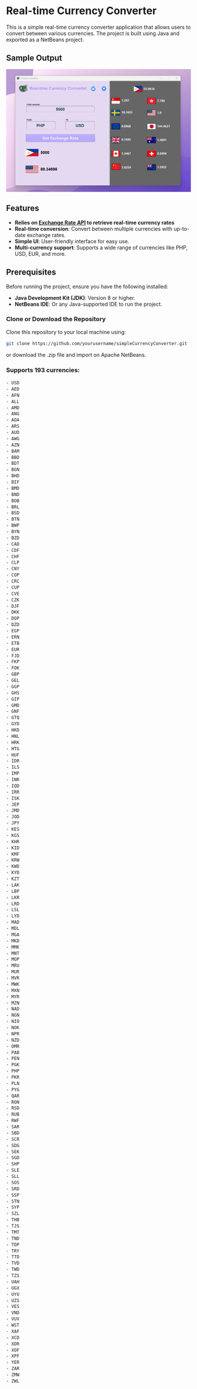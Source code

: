 # Real-time Currency Converter

This is a simple real-time currency converter application that allows users to convert between various currencies. The project is built using Java and exported as a NetBeans project.

## Sample Output

![Sample Output](sample_cur.png)

## Features
- **Relies on [Exchange Rate API](https://www.exchangerate-api.com/) to retrieve real-time currency rates**
- **Real-time conversion**: Convert between multiple currencies with up-to-date exchange rates.
- **Simple UI**: User-friendly interface for easy use.
- **Multi-currency support**: Supports a wide range of currencies like PHP, USD, EUR, and more.

## Prerequisites

Before running the project, ensure you have the following installed:

- **Java Development Kit (JDK)**: Version 8 or higher.
- **NetBeans IDE**: Or any Java-supported IDE to run the project.

### Clone or Download the Repository
Clone this repository to your local machine using:
```bash
git clone https://github.com/yourusername/simpleCurrencyConverter.git
```
or download the .zip file and import on Apache NetBeans.

### Supports 193 currencies:
```bash
- USD
- AED
- AFN
- ALL
- AMD
- ANG
- AOA
- ARS
- AUD
- AWG
- AZN
- BAM
- BBD
- BDT
- BGN
- BHD
- BIF
- BMD
- BND
- BOB
- BRL
- BSD
- BTN
- BWP
- BYN
- BZD
- CAD
- CDF
- CHF
- CLP
- CNY
- COP
- CRC
- CUP
- CVE
- CZK
- DJF
- DKK
- DOP
- DZD
- EGP
- ERN
- ETB
- EUR
- FJD
- FKP
- FOK
- GBP
- GEL
- GGP
- GHS
- GIP
- GMD
- GNF
- GTQ
- GYD
- HKD
- HNL
- HRK
- HTG
- HUF
- IDR
- ILS
- IMP
- INR
- IQD
- IRR
- ISK
- JEP
- JMD
- JOD
- JPY
- KES
- KGS
- KHR
- KID
- KMF
- KRW
- KWD
- KYD
- KZT
- LAK
- LBP
- LKR
- LRD
- LSL
- LYD
- MAD
- MDL
- MGA
- MKD
- MMK
- MNT
- MOP
- MRU
- MUR
- MVR
- MWK
- MXN
- MYR
- MZN
- NAD
- NGN
- NIO
- NOK
- NPR
- NZD
- OMR
- PAB
- PEN
- PGK
- PHP
- PKR
- PLN
- PYG
- QAR
- RON
- RSD
- RUB
- RWF
- SAR
- SBD
- SCR
- SDG
- SEK
- SGD
- SHP
- SLE
- SLL
- SOS
- SRD
- SSP
- STN
- SYP
- SZL
- THB
- TJS
- TMT
- TND
- TOP
- TRY
- TTD
- TVD
- TWD
- TZS
- UAH
- UGX
- UYU
- UZS
- VES
- VND
- VUV
- WST
- XAF
- XCD
- XDR
- XOF
- XPF
- YER
- ZAR
- ZMW
- ZWL
```
